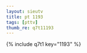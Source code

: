 ```yaml
--- 
layout: sieutv
title: pt 1193
tags: [pttv]
thumb_re: q7t11193
---
```

{% include q7t1 key="1193" %} 
